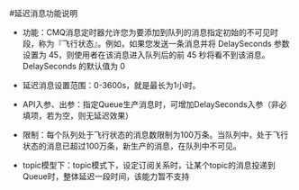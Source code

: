 #延迟消息功能说明

- 功能：CMQ消息定时器允许您为要添加到队列的消息指定初始的不可见时段，称为『飞行状态』。例如，如果您发送一条消息并将 DelaySeconds 参数设置为 45，则使用者在该消息进入队列后的前 45 秒将看不到该消息。DelaySeconds 的默认值为 0

- 延迟消息设置范围：0-3600s，就是最长为1小时。

- API入参、出参：指定Queue生产消息时，可增加DelaySeconds入参（非必填项，若为空，则无延迟效果）

- 限制：每个队列处于飞行状态的消息数限制为100万条。当队列中，处于飞行状态的消息已超过100万条，新生产的消息，在队列中不可见。


- topic模型下：topic模式下，设定订阅关系时，让某个topic的消息投递到Queue时，整体延迟一段时间，该能力暂不支持
